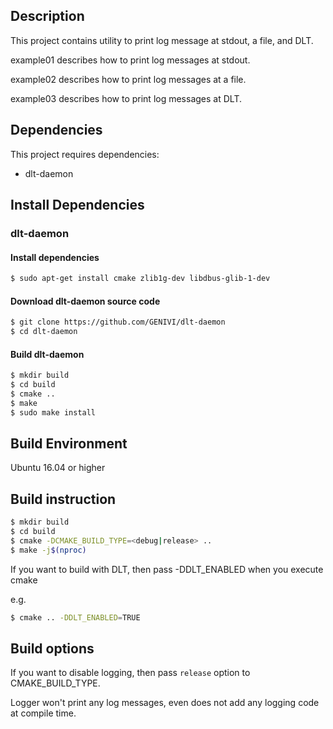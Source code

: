 ## Description
This project contains utility to print log message at stdout, a file, and DLT.

example01 describes how to print log messages at stdout.

example02 describes how to print log messages at a file.

example03 describes how to print log messages at DLT.

## Dependencies
This project requires dependencies:
- dlt-daemon

## Install Dependencies
### dlt-daemon
#### Install dependencies
```bash
$ sudo apt-get install cmake zlib1g-dev libdbus-glib-1-dev
```

#### Download dlt-daemon source code
```bash
$ git clone https://github.com/GENIVI/dlt-daemon
$ cd dlt-daemon
```

#### Build dlt-daemon
```bash
$ mkdir build
$ cd build
$ cmake ..
$ make
$ sudo make install
```

## Build Environment
Ubuntu 16.04 or higher

## Build instruction
```bash
$ mkdir build
$ cd build
$ cmake -DCMAKE_BUILD_TYPE=<debug|release> ..
$ make -j$(nproc)
```

If you want to build with DLT, then pass -DDLT_ENABLED when you execute cmake

e.g. 
```bash
$ cmake .. -DDLT_ENABLED=TRUE
```

## Build options
If you want to disable logging, then pass `release` option to CMAKE_BUILD_TYPE.

Logger won't print any log messages, even does not add any logging code at compile time. 

